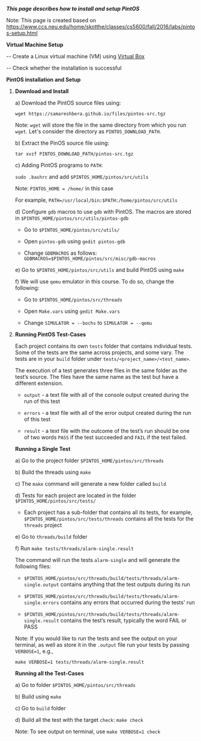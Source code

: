 ***This page describes how to install and setup PintOS***

Note: This page is created based on https://www.ccs.neu.edu/home/skotthe/classes/cs5600/fall/2016/labs/pintos-setup.html

**Virtual Machine Setup**

-- Create a Linux virtual machine (VM) using [Virtual Box](https://www.virtualbox.org/)

-- Check whether the installation is successful

**PintOS installation and Setup**

1. **Download and Install**
   
   a) Download the PintOS source files using:
   
   `wget https://samareshbera.github.io/files/pintos-src.tgz`

   Note: `wget` will store the file in the same directory from which you run `wget`. Let's consider the directory as `PINTOS_DOWNLOAD_PATH`.

   b) Extract the PinOS source file using:

   `tar xvzf PINTOS_DOWNLOAD_PATH/pintos-src.tgz`

   c) Adding PintOS programs to `PATH`:

    `sudo .bashrc` and add `$PINTOS_HOME/pintos/src/utils`

      Note: `PINTOS_HOME = /home/` in this case

    For example, `PATH=/usr/local/bin:$PATH:/home/pintos/src/utils`

   d) Configure `gdb` macros to use `gdb` with PintOS. The macros are stored in `$PINTOS_HOME/pintos/src/utils/pintos-gdb`

      * Go to `$PINTOS_HOME/pintos/src/utils/`

      * Open `pintos-gdb` using `gedit pintos-gdb`

      * Change `GDBMACROS` as follows: `GDBMACROS=$PINTOS_HOME/pintos/src/misc/gdb-macros`

   e) Go to `$PINTOS_HOME/pintos/src/utils` and build PintOS using `make`

   f) We will use `qemu` emulator in this course. To do so, change the following:

      * Go to `$PINTOS_HOME/pintos/src/threads`
   
      * Open `Make.vars` using `gedit Make.vars`
   
      * Change `SIMULATOR = --bochs` to `SIMULATOR = --qemu`
      
   
3. **Running PintOS Test-Cases**

      Each project contains its own `tests` folder that contains individual tests. Some of the tests are the same across projects, and some vary. The tests are in your `build` folder under `tests/<project_name>/<test_name>`.

      The execution of a test generates three files in the same folder as the test’s source. The files have the same name as the test but have a different extension.

      * `output` - a text file with all of the console output created during the run of this test

      * `errors` - a text file with all of the error output created during the run of this test

      * `result` - a text file with the outcome of the test’s run should be one of two words `PASS` if the test succeeded and `FAIL` if the test failed.

   **Running a Single Test**

   a) Go to the project folder `$PINTOS_HOME/pintos/src/threads`

   b) Build the threads using `make`

   c) The `make` command will generate a new folder called `build`

   d) Tests for each project are located in the folder `$PINTOS_HOME/pintos/src/tests/`
      
      * Each project has a sub-folder that contains all its tests, 
      for example, `$PINTOS_HOME/pintos/src/tests/threads` contains all the tests for the `threads` project

   e) Go to `threads/build` folder

   f) Run `make tests/threads/alarm-single.result`

      The command will run the tests `alarm-single` and will generate the following files:

      * `$PINTOS_HOME/pintos/src/threads/build/tests/threads/alarm-single.output` contains anything that the test outputs during its run

      * `$PINTOS_HOME/pintos/src/threads/build/tests/threads/alarm-single.errors` contains any errors that occurred during the tests' run

      * `$PINTOS_HOME/pintos/src/threads/build/tests/threads/alarm-single.result` contains the test’s result, typically the word FAIL or PASS

   Note: If you would like to run the tests and see the output on your terminal, as well as store it in the `.output` file run your tests by passing `VERBOSE=1`, e.g.,

      `make VERBOSE=1 tests/threads/alarm-single.result`


   **Running all the Test-Cases**

   a) Go to folder `$PINTOS_HOME/pintos/src/threads`

   b) Build using `make`

   c) Go to `build` folder

   d) Build all the test with the target `check`: `make check`

   Note: To see output on terminal, use `make VERBOSE=1 check`

